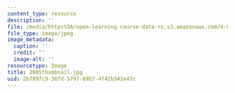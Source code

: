 ```yaml
---
content_type: resource
description: ''
file: /media/https%3A/open-learning-course-data-rc.s3.amazonaws.com/4-614-religious-architecture-and-islamic-cultures-fall-2002/2b7897c936fd579769b74f42b342e47c_2065thumbnail.jpg
file_type: image/jpeg
image_metadata:
  caption: ''
  credit: ''
  image-alt: ''
resourcetype: Image
title: 2065thumbnail.jpg
uid: 2b7897c9-36fd-5797-69b7-4f42b342e47c
---
```

